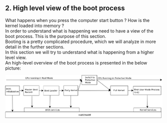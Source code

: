 ## 2. High level view of the boot process
What happens when you press the computer start button ? How is the kernel loaded into memory ?  
In order to understand what is happening we need to have a view of the boot process. This is the purpose of this section.  
Booting is a pretty complicated procedure, which we will analyze in more detail in the further sections.  
In this section we will try to understand what is happening from a higher level view.  
An high-level overview of the boot process is presented in the below picture:

![High level view of the boot process](img/Boot_High_Level_View.png) 
